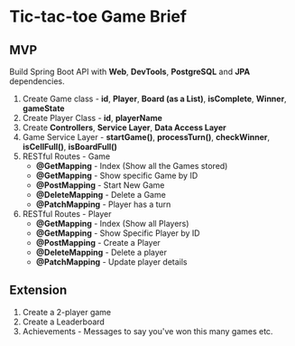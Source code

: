 # Tic-tac-toe Game Brief

## MVP

Build Spring Boot API with **Web**, **DevTools**, **PostgreSQL** and **JPA** dependencies.

1. Create Game class - **id**, **Player**, **Board (as a List)**, **isComplete**, **Winner**, **gameState**
2. Create Player Class - **id**, **playerName**
3. Create **Controllers**, **Service Layer**, **Data Access Layer**
4. Game Service Layer - **startGame()**, **processTurn()**, **checkWinner**, **isCellFull()**, **isBoardFull()**
5. RESTful Routes - Game 
	- **@GetMapping** - Index (Show all the Games stored)
	- **@GetMapping** - Show specific Game by ID
	- **@PostMapping** - Start New Game
	- **@DeleteMapping** - Delete a Game
	- **@PatchMapping** - Player has a turn
6. RESTful Routes - Player
	- **@GetMapping** - Index (Show all Players)
	- **@GetMapping** - Show Specific Player by ID
	- **@PostMapping** - Create a Player
	- **@DeleteMapping** - Delete a player
	- **@PatchMapping** - Update player details 

	
## 	Extension
1. Create a 2-player game
2. Create a Leaderboard
3. Achievements - Messages to say you've won this many games etc. 